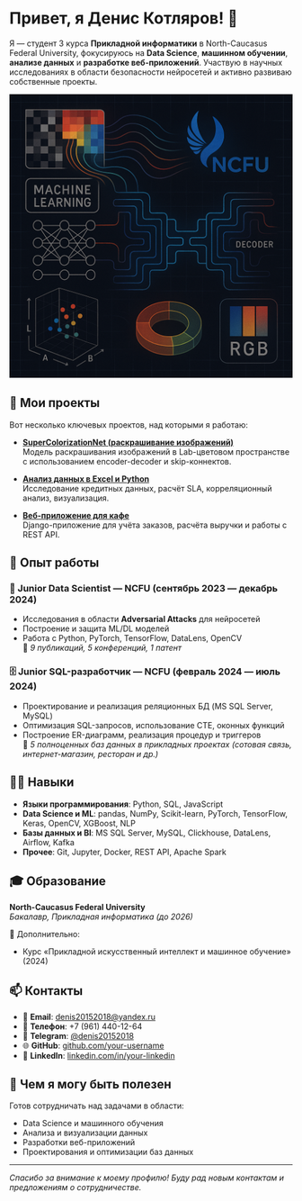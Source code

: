 # Привет, я Денис Котляров! 👋

Я — студент 3 курса **Прикладной информатики** в North-Caucasus Federal University, фокусируюсь на **Data Science**, **машинном обучении**, **анализе данных** и **разработке веб-приложений**. Участвую в научных исследованиях в области безопасности нейросетей и активно развиваю собственные проекты.

![ML Banner](e4eb3685-0dc8-4158-a4e2-0fe0dcc7d2d2.png)

## 🚀 Мои проекты
Вот несколько ключевых проектов, над которыми я работаю:

- **[SuperColorizationNet (раскрашивание изображений)](https://github.com/your-username/colorization_project)**  
  Модель раскрашивания изображений в Lab-цветовом пространстве с использованием encoder-decoder и skip-коннектов.
  
- **[Анализ данных в Excel и Python](https://github.com/your-username/data_analysis)**  
  Исследование кредитных данных, расчёт SLA, корреляционный анализ, визуализация.

- **[Веб-приложение для кафе](https://github.com/your-username/cafe-ordering-system)**  
  Django-приложение для учёта заказов, расчёта выручки и работы с REST API.

## 🧠 Опыт работы

### 🧪 Junior Data Scientist — NCFU (сентябрь 2023 — декабрь 2024)
- Исследования в области **Adversarial Attacks** для нейросетей
- Построение и защита ML/DL моделей
- Работа с Python, PyTorch, TensorFlow, DataLens, OpenCV  
📌 *9 публикаций, 5 конференций, 1 патент*

### 🗄️ Junior SQL-разработчик — NCFU (февраль 2024 — июль 2024)
- Проектирование и реализация реляционных БД (MS SQL Server, MySQL)
- Оптимизация SQL-запросов, использование CTE, оконных функций
- Построение ER-диаграмм, реализация процедур и триггеров  
📌 *5 полноценных баз данных в прикладных проектах (сотовая связь, интернет-магазин, ресторан и др.)*

## 🧑‍💻 Навыки
- **Языки программирования**: Python, SQL, JavaScript
- **Data Science и ML**: pandas, NumPy, Scikit-learn, PyTorch, TensorFlow, Keras, OpenCV, XGBoost, NLP
- **Базы данных и BI**: MS SQL Server, MySQL, Clickhouse, DataLens, Airflow, Kafka
- **Прочее**: Git, Jupyter, Docker, REST API, Apache Spark

## 🎓 Образование
**North-Caucasus Federal University**  
*Бакалавр, Прикладная информатика (до 2026)*

📘 Дополнительно:
- Курс «Прикладной искусственный интеллект и машинное обучение» (2024)

## 📫 Контакты
- 📧 **Email**: denis20152018@yandex.ru
- 📱 **Телефон**: +7 (961) 440-12-64
- 💬 **Telegram**: [@denis20152018](https://t.me/denis20152018)
- 🌐 **GitHub**: [github.com/your-username](https://github.com/your-username)
- 🔗 **LinkedIn**: [linkedin.com/in/your-linkedin](https://linkedin.com/in/your-linkedin)

## 💬 Чем я могу быть полезен
Готов сотрудничать над задачами в области:
- Data Science и машинного обучения
- Анализа и визуализации данных
- Разработки веб-приложений
- Проектирования и оптимизации баз данных

---

*Спасибо за внимание к моему профилю! Буду рад новым контактам и предложениям о сотрудничестве.*
